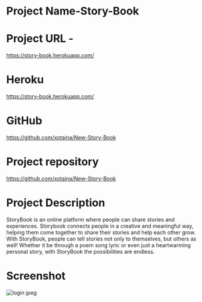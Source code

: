 # Project Name-Story-Book

# Project URL - 
https://story-book.herokuapp.com/


# Heroku

https://story-book.herokuapp.com/

# GitHub

https://github.com/xotaina/New-Story-Book

# Project repository 

https://github.com/xotaina/New-Story-Book

# Project Description

StoryBook is an online platform where people can share stories and experiences.
Storybook connects people in a creative and meaningful way, helping them come together to share their stories and help each other grow.
With StoryBook, people can tell stories not only to themselves, but others as well!
Whether it be through a poem song lyric or even just a heartwarming personal story, with StoryBook the possibilities are endless.


# Screenshot

![login jpeg](https://github.com/xotaina/New-Story-Book/assets/123917857/9eb0a392-c56e-49d1-a52e-d327caed3c4c)

